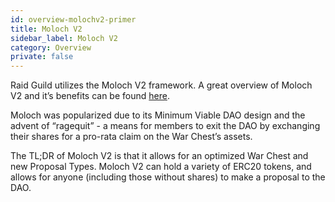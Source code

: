 ```yaml
---
id: overview-molochv2-primer
title: Moloch V2
sidebar_label: Moloch V2
category: Overview
private: false
---
```


Raid Guild utilizes the Moloch V2 framework. A great overview of Moloch V2 and it’s benefits can be found [here](https://medium.com/raid-guild/moloch-evolved-v2-primer-25c9cdeab455).

Moloch was popularized due to its Minimum Viable DAO design and the advent of “ragequit” - a means for members to exit the DAO by exchanging their shares for a pro-rata claim on the War Chest’s assets.

The TL;DR of Moloch V2 is that it allows for an optimized War Chest and new Proposal Types. Moloch V2 can hold a variety of ERC20 tokens, and allows for anyone (including those without shares) to make a proposal to the DAO.
